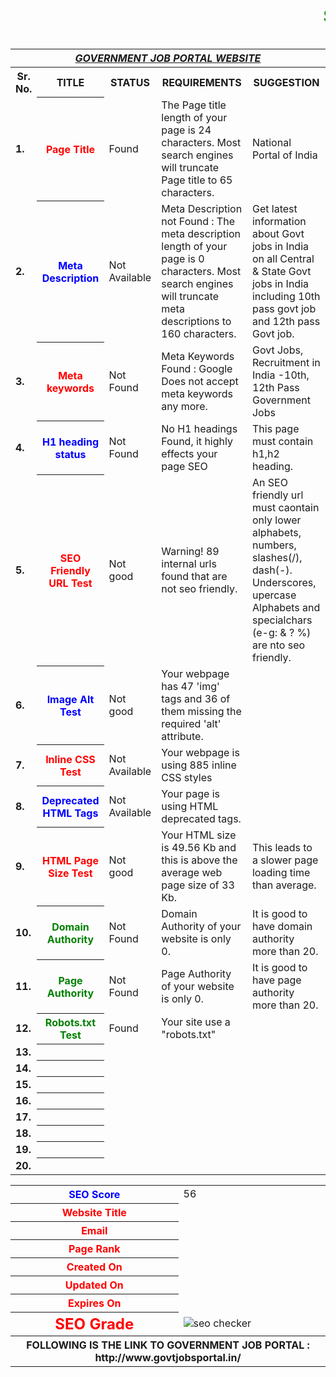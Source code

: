 <html>
<head><marquee><h1><font color="green">SEO REPORT</font></h1></marquee></head>
<table>
<tr>
<th colspan="6"><b><u><i>GOVERNMENT JOB PORTAL WEBSITE</i></u></b></th>
</tr>
<tr>
<th><b>Sr. No.</b></th><th><b>TITLE</b></th><th><b>STATUS</b></th><th><b>REQUIREMENTS</b></th><th><b>SUGGESTION</b></th>
</tr>
<tr>
<td><b>1.</b></td>
<th><font color="red" size="3">Page Title</font></th>
<td>Found</td>
<td>The Page title length of your page is 24 characters. Most search engines will truncate Page title to 65 characters.</td>
<td> National Portal of India</td>
</tr>
<tr>
<td><b>2.</b></td>
<th><font color="blue" size="3">Meta Description</font></th>
<td>Not Available</td>
<td>Meta Description not Found : The meta description length of your page is 0 characters. Most search engines will truncate meta descriptions to 160 characters.</td>
<td>Get latest information about Govt jobs in India on all Central & State Govt jobs in India including 10th pass govt job and 12th pass Govt job.</td>
</tr>
<tr>
<td><b>3.</b></td>
<th><font color="red" size="3">Meta keywords</font></th>
<td>Not Found</td>
<td>Meta Keywords Found : Google Does not accept meta keywords any more.</td>
<td> Govt Jobs, Recruitment in India -10th, 12th Pass Government Jobs</td>
</tr>
<tr>
<td><b>4.</b></td>
<th><font color="blue" size="3">H1 heading status</font></th>
<td>Not Found</td>
<td>No H1 headings Found, it highly effects your page SEO</td>
<td>This page must contain h1,h2 heading.</td>
</tr>
<tr>
<td><b>5.</b></td>
<th><font color="red" size="3">SEO Friendly URL Test</font></th>
<td>Not good</td>
<td>Warning! 89 internal urls found that are not seo friendly.</td>
<td>An SEO friendly url must caontain only lower alphabets, numbers, slashes(/), dash(-). Underscores, upercase Alphabets and specialchars (e-g: & ? %) are nto seo friendly.</td>
</tr>
<tr>
<td><b>6.</b></td>
<th><font color="blue" size="3">Image Alt Test</font></th>
<td>Not good</td>
<td>Your webpage has 47 'img' tags and 36 of them missing the required 'alt' attribute.</td>
</tr>
<tr>
<td><b>7.</b></td>
<th><font color="red" size="3">Inline CSS Test</font></th>
<td>Not Available</td>
<td>Your webpage is using 885 inline CSS styles</td>
</tr>
<tr>
<td><b>8.</b></td>
<th><font color="blue" size="3">Deprecated HTML Tags </font>	</th>
<td>Not Available</td>
<td>Your page is using HTML deprecated tags.</td>
</tr>
<tr>
<td><b>9.</b></td>
<th><font color="red" size="3">HTML Page Size Test</font></th>
<td>Not good</td>
<td>Your HTML size is 49.56 Kb and this is above the average web page size of 33 Kb. </td>
<td>This leads to a slower page loading time than average.</td>
</tr>
<tr>
<td><b>10.</b></td>
<th><font color="green">Domain Authority</font></th>
<td>Not Found</td>
<td> Domain Authority of your website is only 0.</td>
<td>It is good to have domain authority more than 20.</td>
</tr>
<tr>
<td><b>11.</b></td>
<th><font color="green">Page Authority</font></th>
<td>Not Found</td>
<td> Page Authority of your website is only 0.</td>
<td> It is good to have page authority more than 20.</td>
</tr>
<tr>
<td><b>12.</b></td>
<th><font color="green">Robots.txt Test</font></th>
<td>Found</td>
<td>Your site use a "robots.txt"</td>
<td><a href=" http://govtjobsportal.in/robots.txt"></a></td>
</tr>
<tr>
<td><b>13.</b></td>
<th><font color="green"></font></th>
<td></td>
<td></td>
<td></td>
</tr>
<tr>
<td><b>14.</b></td>
<th><font color="green"></font></th>
<td></td>
<td></td>
<td></td>
</tr>
<tr>
<td><b>15.</b></td>
<th><font color="green"></font></th>
<td></td>
<td></td>
<td></td>
</tr>
<tr>
<td><b>16.</b></td>
<th><font color="green"></font></th>
<td></td>
<td></td>
<td></td>
</tr>
<tr>
<td><b>17.</b></td>
<th><font color="green"></font></th>
<td></td>
<td></td>
<td></td>
</tr>
<tr>
<td><b>18.</b></td>
<th><font color="green"></font></th>
<td></td>
<td></td>
<td></td>
</tr>
<tr>
<td><b>19.</b></td>
<th><font color="green"></font></th>
<td></td>
<td></td>
<td></td>
</tr>
<tr>
<td><b>20.</b></td>
<th><font color="green"></font></th>
<td></td>
<td></td>
<td></td>
</tr>
</table>

<table>
<tr>
<th><font color="blue" size="3">SEO Score</font></th>
<td>56</td>
</tr>
<tr>
<th><font color="red" size="3">Website Title</font></th>
<td></td>
</tr>
<tr>
<th><font color="red" size="3">Email</font></th>
<td></td>
</tr>
<tr>
<th><font color="red" size="3">Page Rank</font></th>
<td></td>
</tr>
<tr>
<th><font color="red" size="3">Created On</font></th>
<td></td>
</tr>
<tr>
<th><font color="red" size="3">Updated On</font></th>
<td></td>
</tr>
<tr>
<th><font color="red" size="3">Expires On</font></th>
<td></td>
</tr>
<tr>
<th><font color="red" size="5">SEO Grade</font></th>
<td><img src="http://smallseotools.com/imgs/badge-bronze.png" alt="seo checker"/></td>
</tr>
<tr>
<th colspan="6">FOLLOWING IS THE LINK TO GOVERNMENT JOB PORTAL : http://www.govtjobsportal.in/</th>
</tr>
</table>
</html>
